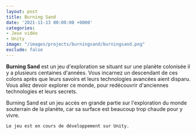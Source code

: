 ```yaml
---
layout: post
title: Burning Sand
date: '2021-11-13 00:00:00 +0000'
categories:
- Jeux vidéo
- Unity
image: "/images/projects/burningsand/burningsand.png"
exclude: false
---
```


**Burning Sand** est un jeu d'exploration se situant sur une planète colonisée il y a plusieurs centaines d'années. Vous incarnez un descendant de ces colons après que leurs savoirs et leurs technologies avancées aient disparu. Vous allez devoir explorer ce monde, pour redécouvrir d'anciennes technologies et leurs secrets.

Burning Sand est un jeu accès en grande partie sur l'exploration du monde souterrain de la planète, car sa surface est beaucoup trop chaude pour y vivre.


```
Le jeu est en cours de développement sur Unity.
```
